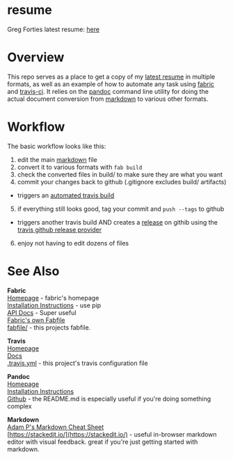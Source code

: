 # resume
Greg Forties latest resume: [here][latest resume]


# Overview
This repo serves as a place to get a copy of my [latest resume] in multiple formats, as well as an example of how to automate any task using [fabric] and [travis-ci].  It relies on the [pandoc] command line utility for doing the actual document conversion from [markdown](./greg_forties_resume.md) to various other formats.

# Workflow
The basic workflow looks like this:

1. edit the main [markdown] file
2. convert it to various formats with `fab build`
3. check the converted files in build/ to make sure they are what you want
4. commit your changes back to github (.gitignore excludes build/ artifacts)  
  * triggers an [automated travis build](https://travis-ci.org/vinylplz/resume)
5. if everything still looks good, tag your commit and `push --tags` to github  
  * triggers another travis build AND creates a [release][latest resume] on githib using the [travis github release provider](http://docs.travis-ci.com/user/deployment/releases/)
6. enjoy not having to edit dozens of files

# See Also
**Fabric**  
[Homepage][fabric] - fabric's homepage  
[Installation Instructions](http://www.fabfile.org/installing.html) - use pip  
[API Docs](http://docs.fabfile.org/en/latest/) - Super useful   
[Fabric's own Fabfile](https://github.com/fabric/fabric/tree/master/fabfile)  
[fabfile/](./fabfile/) - this projects fabfile.  

**Travis**  
[Homepage][travis-ci]  
[Docs](http://docs.travis-ci.com/)  
[.travis.yml](./.travis.yml) - this project's travis configuration file

**Pandoc**  
[Homepage][pandoc]  
[Installation Instructions](http://johnmacfarlane.net/pandoc/installing.html)    
[Github](https://github.com/jgm/pandoc) - the README.md is especially useful if you're doing something complex  

**Markdown**  
[Adam P's Markdown Cheat Sheet](https://github.com/adam-p/markdown-here/wiki/Markdown-Cheatsheet)  
[https://stackedit.io/](https://stackedit.io/) - useful in-browser markdown editor with visual feedback.  great if you're just getting started with markdown.


[fabric]: http://www.fabfile.org/
[pandoc]: http://johnmacfarlane.net/pandoc/
[travis-ci]: https://travis-ci.org/
[latest resume]: https://github.com/vinylplz/resume/releases/latest
[markdown]: ./greg_forties_resume.md
